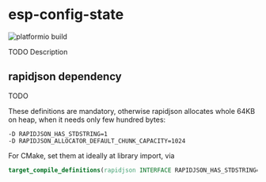 # esp-config-state

![platformio build](https://github.com/mdvorak-iot/esp-config-state/workflows/platformio%20build/badge.svg)

TODO Description

## rapidjson dependency

TODO

These definitions are mandatory, otherwise rapidjson allocates whole 64KB on heap, when it needs only few hundred bytes:

```
-D RAPIDJSON_HAS_STDSTRING=1 
-D RAPIDJSON_ALLOCATOR_DEFAULT_CHUNK_CAPACITY=1024
```

For CMake, set them at ideally at library import, via
```cmake
target_compile_definitions(rapidjson INTERFACE RAPIDJSON_HAS_STDSTRING=1 RAPIDJSON_ALLOCATOR_DEFAULT_CHUNK_CAPACITY=1024)
```
